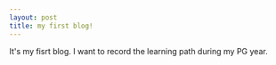 ```yaml
---
layout: post
title: my first blog!
---
```


It's my fisrt blog. I want to record the learning path during my PG year.
